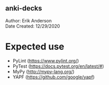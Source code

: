 anki-decks
-----------------
Author: Erik Anderson  
Date Created: 12/29/2020

# Expected use
- PyLint (https://www.pylint.org/)
- PyTest (https://docs.pytest.org/en/latest/#)
- MyPy (http://mypy-lang.org/)
- YAPF (https://github.com/google/yapf)
